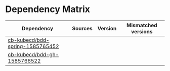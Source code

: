 # Dependency Matrix

Dependency | Sources | Version | Mismatched versions
---------- | ------- | ------- | -------------------
[cb-kubecd/bdd-spring-1585765452](https://github.com/cb-kubecd/bdd-spring-1585765452.git) |  | []() | 
[cb-kubecd/bdd-gh-1585766522](https://github.com/cb-kubecd/bdd-gh-1585766522.git) |  | []() | 
